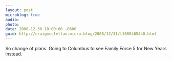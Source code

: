 ```yaml
---
layout: post
microblog: true
audio: 
photo: 
date: 2008-12-30 18:00:00 -0600
guid: http://craigmcclellan.micro.blog/2008/12/31/t1088465440.html
---
```

So change of plans.  Going to Columbus to see Family Force 5 for New Years instead.
